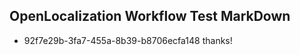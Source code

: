 ## OpenLocalization Workflow Test MarkDown
* 92f7e29b-3fa7-455a-8b39-b8706ecfa148 thanks!

<!--HONumber=Aug16_HO2-->


